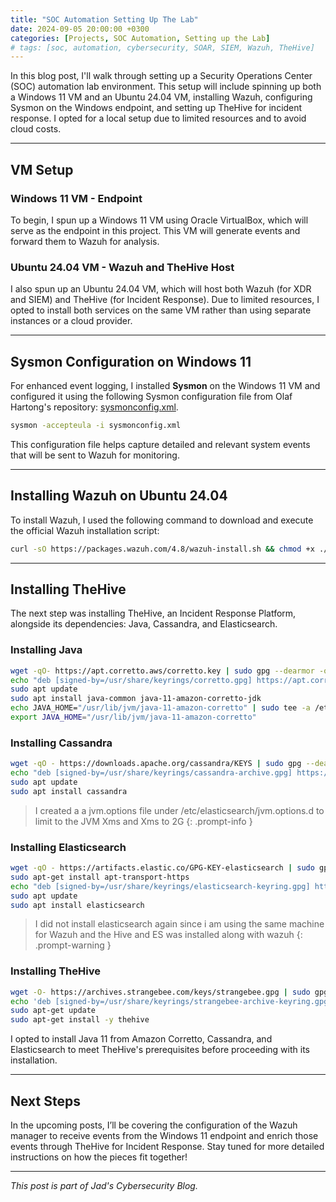 ```yaml
---
title: "SOC Automation Setting Up The Lab"
date: 2024-09-05 20:00:00 +0300
categories: [Projects, SOC Automation, Setting up the Lab]
# tags: [soc, automation, cybersecurity, SOAR, SIEM, Wazuh, TheHive]
---
```


In this blog post, I'll walk through setting up a Security Operations Center (SOC) automation lab environment. This setup will include spinning up both a Windows 11 VM and an Ubuntu 24.04 VM, installing Wazuh, configuring Sysmon on the Windows endpoint, and setting up TheHive for incident response. I opted for a local setup due to limited resources and to avoid cloud costs.

---

## VM Setup

### Windows 11 VM - Endpoint

To begin, I spun up a Windows 11 VM using Oracle VirtualBox, which will serve as the endpoint in this project. This VM will generate events and forward them to Wazuh for analysis. 

### Ubuntu 24.04 VM - Wazuh and TheHive Host

I also spun up an Ubuntu 24.04 VM, which will host both Wazuh (for XDR and SIEM) and TheHive (for Incident Response). Due to limited resources, I opted to install both services on the same VM rather than using separate instances or a cloud provider.

---

## Sysmon Configuration on Windows 11

For enhanced event logging, I installed **Sysmon** on the Windows 11 VM and configured it using the following Sysmon configuration file from Olaf Hartong's repository: [sysmonconfig.xml](https://github.com/olafhartong/sysmon-modular/blob/master/sysmonconfig.xml).

```bash
sysmon -accepteula -i sysmonconfig.xml
```

This configuration file helps capture detailed and relevant system events that will be sent to Wazuh for monitoring.

---

## Installing Wazuh on Ubuntu 24.04

To install Wazuh, I used the following command to download and execute the official Wazuh installation script:

```bash
curl -sO https://packages.wazuh.com/4.8/wazuh-install.sh && chmod +x ./wazuh-install.sh && sudo ./wazuh-install.sh -a -o -i
```

---

## Installing TheHive

The next step was installing TheHive, an Incident Response Platform, alongside its dependencies: Java, Cassandra, and Elasticsearch.

### Installing Java
```bash
wget -qO- https://apt.corretto.aws/corretto.key | sudo gpg --dearmor -o /usr/share/keyrings/corretto.gpg
echo "deb [signed-by=/usr/share/keyrings/corretto.gpg] https://apt.corretto.aws stable main" | sudo tee -a /etc/apt/sources.list.d/corretto.sources.list
sudo apt update
sudo apt install java-common java-11-amazon-corretto-jdk
echo JAVA_HOME="/usr/lib/jvm/java-11-amazon-corretto" | sudo tee -a /etc/environment
export JAVA_HOME="/usr/lib/jvm/java-11-amazon-corretto"
```

### Installing Cassandra
```bash
wget -qO - https://downloads.apache.org/cassandra/KEYS | sudo gpg --dearmor -o /usr/share/keyrings/cassandra-archive.gpg
echo "deb [signed-by=/usr/share/keyrings/cassandra-archive.gpg] https://debian.cassandra.apache.org 40x main" | sudo tee -a /etc/apt/sources.list.d/cassandra.sources.list
sudo apt update
sudo apt install cassandra
```
> I created a a jvm.options file under /etc/elasticsearch/jvm.options.d to limit to the JVM Xms and Xms to 2G
{: .prompt-info }

### Installing Elasticsearch
```bash
wget -qO - https://artifacts.elastic.co/GPG-KEY-elasticsearch | sudo gpg --dearmor -o /usr/share/keyrings/elasticsearch-keyring.gpg
sudo apt-get install apt-transport-https
echo "deb [signed-by=/usr/share/keyrings/elasticsearch-keyring.gpg] https://artifacts.elastic.co/packages/7.x/apt stable main" | sudo tee /etc/apt/sources.list.d/elastic-7.x.list
sudo apt update
sudo apt install elasticsearch
```
> I did not install elasticsearch again since i am using the same machine for Wazuh and the Hive and ES was installed along with wazuh
{: .prompt-warning }

### Installing TheHive
```bash
wget -O- https://archives.strangebee.com/keys/strangebee.gpg | sudo gpg --dearmor -o /usr/share/keyrings/strangebee-archive-keyring.gpg
echo 'deb [signed-by=/usr/share/keyrings/strangebee-archive-keyring.gpg] https://deb.strangebee.com thehive-5.2 main' | sudo tee -a /etc/apt/sources.list.d/strangebee.list
sudo apt-get update
sudo apt-get install -y thehive
```

I opted to install Java 11 from Amazon Corretto, Cassandra, and Elasticsearch to meet TheHive's prerequisites before proceeding with its installation.

---

## Next Steps

In the upcoming posts, I’ll be covering the configuration of the Wazuh manager to receive events from the Windows 11 endpoint and enrich those events through TheHive for Incident Response. Stay tuned for more detailed instructions on how the pieces fit together!

---

_This post is part of Jad's Cybersecurity Blog._
